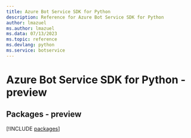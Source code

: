 ```yaml
---
title: Azure Bot Service SDK for Python
description: Reference for Azure Bot Service SDK for Python
author: lmazuel
ms.author: lmazuel
ms.data: 07/13/2023
ms.topic: reference
ms.devlang: python
ms.service: botservice
---
```

# Azure Bot Service SDK for Python - preview
## Packages - preview
[!INCLUDE [packages](bot-service-index.md)]